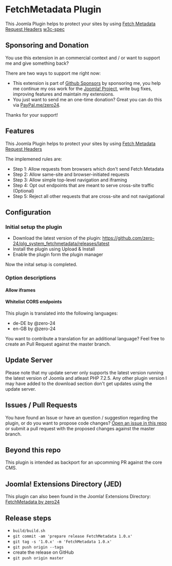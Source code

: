 # FetchMetadata Plugin

This Joomla Plugin helps to protect your sites by using [Fetch Metadata Request Headers](https://web.dev/fetch-metadata/) [w3c-spec](https://www.w3.org/TR/fetch-metadata/)

## Sponsoring and Donation

You use this extension in an commercial context and / or want to support me and give something back?

There are two ways to support me right now:
- This extension is part of [Github Sponsors](https://github.com/sponsors/zero-24/) by sponsoring me, you help me continue my oss work for the [Joomla! Project](https://volunteers.joomla.org/joomlers/248-tobias-zulauf), write bug fixes, improving features and maintain my extensions.
- You just want to send me an one-time donation? Great you can do this via [PayPal.me/zero24](https://www.paypal.me/zero24).

Thanks for your support!

## Features

This Joomla Plugin helps to protect your sites by using [Fetch Metadata Request Headers](https://web.dev/fetch-metadata/)

The implemened rules are:
- Step 1: Allow requests from browsers which don't send Fetch Metadata
- Step 2: Allow same-site and browser-initiated requests
- Step 3: Allow simple top-level navigation and iframing
- Step 4: Opt out endpoints that are meant to serve cross-site traffic (Optional)
- Step 5: Reject all other requests that are cross-site and not navigational

## Configuration

### Initial setup the plugin

- Download the latest version of the plugin: https://github.com/zero-24/plg_system_fetchmetadata/releases/latest
- Install the plugin using Upload & Install
- Enable the plugin form the plugin manager

Now the inital setup is completed.

### Option descriptions

#### Allow iframes

#### Whitelist CORS endpoints

This plugin is translated into the following languages:
- de-DE by @zero-24
- en-GB by @zero-24

You want to contribute a translation for an additional language? Feel free to create an Pull Request against the master branch.

## Update Server

Please note that my update server only supports the latest version running the latest version of Joomla and atleast PHP 7.2.5.
Any other plugin version I may have added to the download section don't get updates using the update server.

## Issues / Pull Requests

You have found an Issue or have an question / suggestion regarding the plugin, or do you want to propose code changes?
[Open an issue in this repo](https://github.com/zero-24/plg_system_fetchmetadata/issues/new) or submit a pull request with the proposed changes against the master branch.

## Beyond this repo

This plugin is intended as backport for an upcomming PR against the core CMS.

## Joomla! Extensions Directory (JED)

This plugin can also been found in the Joomla! Extensions Directory: [FetchMetadata by zero24](https://extensions.joomla.org/extension/fetchmetadata/)

## Release steps

- `build/build.sh`
- `git commit -am 'prepare release FetchMetadata 1.0.x'`
- `git tag -s '1.0.x' -m 'FetchMetadata 1.0.x'`
- `git push origin --tags`
- create the release on GitHub
- `git push origin master`
